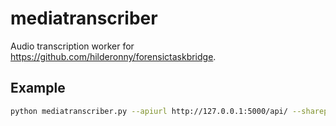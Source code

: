 # mediatranscriber

Audio transcription worker for https://github.com/hilderonny/forensictaskbridge.

## Example

```sh
python mediatranscriber.py --apiurl http://127.0.0.1:5000/api/ --sharepath D:\\data\\audio\\input --whisperpath D:\\data\\whisper --whispermodel tiny --usegpu
```